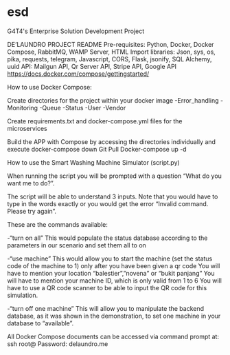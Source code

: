 # esd
G4T4's Enterprise Solution Development Project

DE’LAUNDRO PROJECT README
Pre-requisites: Python, Docker, Docker Compose, RabbitMQ, WAMP Server, HTML 
Import libraries: Json, sys, os, pika, requests, telegram, Javascript, CORS, Flask, jsonify, SQL Alchemy, uuid
API: Mailgun API, Qr Server API, Stripe API, Google API
https://docs.docker.com/compose/gettingstarted/

How to use Docker Compose: 

Create directories for the project within your docker image
-Error_handling
-Monitoring
-Queue
-Status
-User
-Vendor

Create requirements.txt and docker-compose.yml files for the microservices

Build the APP with Compose by accessing the directories individually and execute 
docker-compose down
Git Pull 
Docker-compose up -d


How to use the Smart Washing Machine Simulator (script.py)

When running the script you will be prompted with a question “What do you want me to do?”. 

The script will be able to understand 3 inputs. Note that you would have to type in the words exactly or you would get the error “Invalid command. Please try again”.

These are the commands available:

-“turn on all”
This would populate the status database according to the parameters in our scenario and set them all to on 

-“use machine”
This would allow you to start the machine (set the status code of the machine to 1) only after you have been given a qr code 
You will have to mention your location “balestier”,”novena” or “bukit panjang”
You will have to mention your machine ID, which is only valid from 1 to 6 
You will have to use a QR code scanner to be able to input the QR code for this simulation. 

-“turn off one machine”
This will allow you to manipulate the backend database, as it was shown in the demonstration, to set one machine in your database to “available”.


All Docker Compose documents can be accessed via command prompt at:
ssh root@<URL>
Password: delaundro.me
